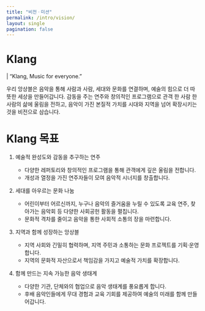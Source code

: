 ```yaml
---
title: "비전ㆍ미션"
permalink: /intro/vision/
layout: single
pagination: false
---
```


# Klang

| “Klang, Music for everyone.”

우리 앙상블은 음악을 통해 사람과 사람, 세대와 문화를 연결하며, 예술의 힘으로 더 따뜻한 세상을 만들어갑니다.
감동을 주는 연주와 창의적인 프로그램으로 관객 한 사람 한 사람의 삶에 울림을 전하고, 음악이 가진 본질적 가치를 시대와 지역을 넘어 확장시키는 것을 비전으로 삼습니다.


# Klang 목표

1. 예술적 완성도와 감동을 추구하는 연주
   * 다양한 레퍼토리와 창의적인 프로그램을 통해 관객에게 깊은 울림을 전합니다.
   * 개성과 열정을 가진 연주자들이 모여 음악적 시너지를 창출합니다.

2. 세대를 아우르는 문화 나눔
   * 어린이부터 어르신까지, 누구나 음악의 즐거움을 누릴 수 있도록 교육 연주, 찾아가는 음악회 등 다양한 사회공헌 활동을 펼칩니다.
   * 문화적 격차를 줄이고 음악을 통한 사회적 소통의 장을 마련합니다.

3. 지역과 함께 성장하는 앙상블
   * 지역 사회와 긴밀히 협력하며, 지역 주민과 소통하는 문화 프로젝트를 기획·운영합니다.
   * 지역의 문화적 자산으로서 책임감을 가지고 예술적 가치를 확장합니다.

4. 함께 만드는 지속 가능한 음악 생태계
   * 다양한 기관, 단체와의 협업으로 음악 생태계를 풍요롭게 합니다.
   * 후배 음악인들에게 무대 경험과 교육 기회를 제공하여 예술의 미래를 함께 만들어갑니다.